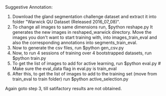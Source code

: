 Suggestive Annotation:

1. Download the gland segmentation challenge dataset and extract it into folder "Warwick QU Dataset (Released 2016_07_08)".
2. To change all images to same dimensions run,
	$python reshape.py
   It generates the new images in reshaped_warwick directory.
   Move the images you don't want to start training with, into images_train_eval and also the corresponding annotations into segments_train_eval.
3. Now to generate the csv files, run
	$python gen_csv.py
4. Now, to run 4 sessions of training over 4 bootstrapped datasets, run
	$python train.py
5. To get the list of images to add for active learning, run
	$python eval.py # Make sure the eval_data flag in eval.py is train_eval
6. After this, to get the list of images to add to the training set (move from train_eval to train folder) run
	$python active_selection.py

Again goto step 3, till satifactory results are not obtained.
